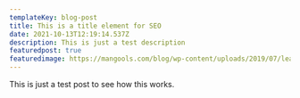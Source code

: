 ```yaml
---
templateKey: blog-post
title: This is a title element for SEO
date: 2021-10-13T12:19:14.537Z
description: This is just a test description
featuredpost: true
featuredimage: https://mangools.com/blog/wp-content/uploads/2019/07/learn-seo-new-t.png
---
```

This is just a test post to see how this works.